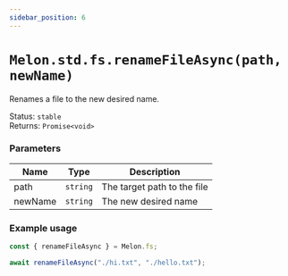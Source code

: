 ```yaml
---
sidebar_position: 6
---
```


# `Melon.std.fs.renameFileAsync(path, newName)`

Renames a file to the new desired name.

Status: `stable` <br />
Returns: `Promise<void>`

### Parameters

| Name | Type | Description |
| ---- | ---- | ----------- |
| path | `string` | The target path to the file |
| newName | `string` | The new desired name |

### Example usage

```ts
const { renameFileAsync } = Melon.fs;

await renameFileAsync("./hi.txt", "./hello.txt");
```